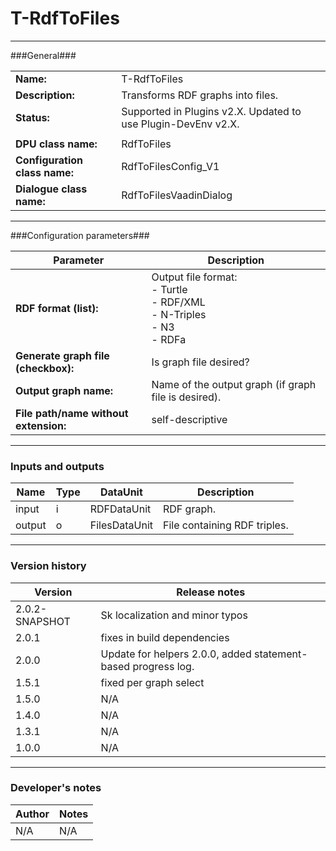 # T-RdfToFiles #
----------

###General###

|                              |                                                               |
|------------------------------|---------------------------------------------------------------|
|**Name:**                     |T-RdfToFiles                                              |
|**Description:**              |Transforms RDF graphs into files. |
|**Status:**                   |Supported in Plugins v2.X. Updated to use Plugin-DevEnv v2.X.       |
|                              |                                                               |
|**DPU class name:**           |RdfToFiles     | 
|**Configuration class name:** |RdfToFilesConfig_V1                           |
|**Dialogue class name:**      |RdfToFilesVaadinDialog | 

***

###Configuration parameters###


|Parameter                        |Description                             |                                                        
|---------------------------------|----------------------------------------|
|**RDF format (list):** |Output file format:<BR>- Turtle<BR>- RDF/XML<BR>- N-Triples<BR>- N3<BR>- RDFa  |
|**Generate graph file (checkbox):** |Is graph file desired? |
|**Output graph name:** |Name of the output graph (if graph file is desired).  |
|**File path/name without extension:**|self-descriptive |

***

### Inputs and outputs ###

|Name                |Type       |DataUnit                         |Description                        |
|--------------------|-----------|---------------------------------|-----------------------------------|
|input |i |RDFDataUnit  |RDF graph.  |
|output|o |FilesDataUnit |File containing RDF triples.  |

***

### Version history ###

|Version            |Release notes                                   |
|-------------------|------------------------------------------------|
|2.0.2-SNAPSHOT              | Sk localization and minor typos |
|2.0.1              | fixes in build dependencies |
|2.0.0              | Update for helpers 2.0.0, added statement-based progress log.|
|1.5.1              | fixed per graph select                         |                           
|1.5.0              | N/A                                            |
|1.4.0              | N/A                                            |
|1.3.1              | N/A                                            |                                
|1.0.0              | N/A                                            |                                

***

### Developer's notes ###

|Author            |Notes                 |
|------------------|----------------------|
|N/A               |N/A                   | 

